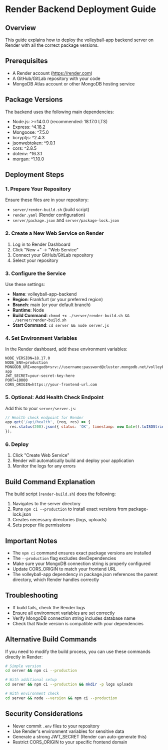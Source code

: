 # Render Backend Deployment Guide

## Overview
This guide explains how to deploy the volleyball-app backend server on Render with all the correct package versions.

## Prerequisites
- A Render account (https://render.com)
- A GitHub/GitLab repository with your code
- MongoDB Atlas account or other MongoDB hosting service

## Package Versions
The backend uses the following main dependencies:
- Node.js: >=14.0.0 (recommended: 18.17.0 LTS)
- Express: ^4.18.2
- Mongoose: ^7.5.0
- bcryptjs: ^2.4.3
- jsonwebtoken: ^9.0.1
- cors: ^2.8.5
- dotenv: ^16.3.1
- morgan: ^1.10.0

## Deployment Steps

### 1. Prepare Your Repository
Ensure these files are in your repository:
- `server/render-build.sh` (build script)
- `render.yaml` (Render configuration)
- `server/package.json` and `server/package-lock.json`

### 2. Create a New Web Service on Render
1. Log in to Render Dashboard
2. Click "New +" → "Web Service"
3. Connect your GitHub/GitLab repository
4. Select your repository

### 3. Configure the Service
Use these settings:
- **Name**: volleyball-app-backend
- **Region**: Frankfurt (or your preferred region)
- **Branch**: main (or your default branch)
- **Runtime**: Node
- **Build Command**: `chmod +x ./server/render-build.sh && ./server/render-build.sh`
- **Start Command**: `cd server && node server.js`

### 4. Set Environment Variables
In the Render dashboard, add these environment variables:

```
NODE_VERSION=18.17.0
NODE_ENV=production
MONGODB_URI=mongodb+srv://username:password@cluster.mongodb.net/volleyball-app
JWT_SECRET=your-secret-key-here
PORT=10000
CORS_ORIGIN=https://your-frontend-url.com
```

### 5. Optional: Add Health Check Endpoint
Add this to your `server/server.js`:

```javascript
// Health check endpoint for Render
app.get('/api/health', (req, res) => {
  res.status(200).json({ status: 'OK', timestamp: new Date().toISOString() });
});
```

### 6. Deploy
1. Click "Create Web Service"
2. Render will automatically build and deploy your application
3. Monitor the logs for any errors

## Build Command Explanation
The build script (`render-build.sh`) does the following:
1. Navigates to the server directory
2. Runs `npm ci --production` to install exact versions from package-lock.json
3. Creates necessary directories (logs, uploads)
4. Sets proper file permissions

## Important Notes
- The `npm ci` command ensures exact package versions are installed
- The `--production` flag excludes devDependencies
- Make sure your MongoDB connection string is properly configured
- Update CORS_ORIGIN to match your frontend URL
- The volleyball-app dependency in package.json references the parent directory, which Render handles correctly

## Troubleshooting
- If build fails, check the Render logs
- Ensure all environment variables are set correctly
- Verify MongoDB connection string includes database name
- Check that Node version is compatible with your dependencies

## Alternative Build Commands
If you need to modify the build process, you can use these commands directly in Render:

```bash
# Simple version
cd server && npm ci --production

# With additional setup
cd server && npm ci --production && mkdir -p logs uploads

# With environment check
cd server && node --version && npm ci --production
```

## Security Considerations
- Never commit `.env` files to your repository
- Use Render's environment variables for sensitive data
- Generate a strong JWT_SECRET (Render can auto-generate this)
- Restrict CORS_ORIGIN to your specific frontend domain
